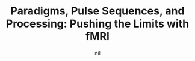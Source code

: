 ---
title: "Paradigms, Pulse Sequences, and Processing: Pushing the Limits with fMRI"
project_id: 
date: nil
conference_id: ""
presenters:
   - peter_bandettini
summary: "<p>Neural Information Processing Systems Workshop, Whistler, BC</p>"
file: /assets/presentations/T222.ppt
filename: T222.ppt
layout: presentation
---